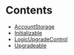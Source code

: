 

# Contents
- [AccountStorage](AccountStorage.sol/library.AccountStorage.md)
- [Initializable](Initializable.sol/abstract.Initializable.md)
- [LogicUpgradeControl](LogicUpgradeControl.sol/contract.LogicUpgradeControl.md)
- [Upgradeable](Upgradeable.sol/abstract.Upgradeable.md)

